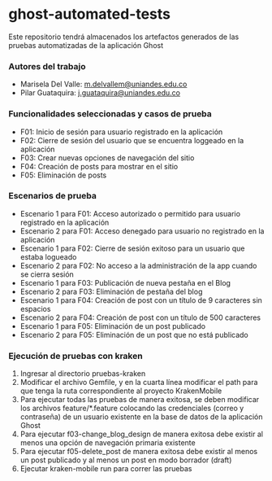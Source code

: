# ghost-automated-tests
Este repositorio tendrá almacenados los artefactos generados de las pruebas automatizadas de la aplicación Ghost

### Autores del trabajo
* Marisela Del Valle: m.delvallem@uniandes.edu.co
* Pilar Guataquira: j.guataquira@uniandes.edu.co

### Funcionalidades seleccionadas y casos de prueba
* F01: Inicio de sesión para usuario registrado en la aplicación
* F02: Cierre de sesión del usuario que se encuentra loggeado en la aplicación
* F03: Crear nuevas opciones de navegación del sitio
* F04: Creación de posts para mostrar en el sitio
* F05: Eliminación de posts

### Escenarios de prueba
* Escenario 1 para F01: Acceso autorizado o permitido para usuario registrado en la aplicación
* Escenario 2 para F01: Acceso denegado para usuario no registrado en la aplicación
* Escenario 1 para F02: Cierre de sesión exitoso para un usuario que estaba logueado
* Escenario 2 para F02: No acceso a la administración de la app cuando se cierra sesión
* Escenario 1 para F03: Publicación de nueva pestaña en el Blog
* Escenario 2 para F03: Eliminación de pestaña del blog
* Escenario 1 para F04: Creación de post con un título de 9 caracteres sin espacios
* Escenario 2 para F04: Creación de post con un título de 500 caracteres
* Escenario 1 para F05: Eliminación de un post publicado
* Escenario 2 para F05: Eliminación de un post que no está publicado

### Ejecución de pruebas con kraken
1. Ingresar al directorio pruebas-kraken
2. Modificar el archivo Gemfile, y en la cuarta línea modificar el path para que tenga la ruta correspondiente al proyecto KrakenMobile
3. Para ejecutar todas las pruebas de manera exitosa, se deben modificar los archivos feature/*.feature colocando las credenciales (correo y contraseña) de un usuario existente en la base de datos de la aplicación Ghost
4. Para ejecutar f03-change_blog_design de manera exitosa debe existir al menos una opción de navegación primaria existente
5. Para ejecutar f05-delete_post de manera exitosa debe existir al menos un post publicado y al menos un post en modo borrador (draft)
3. Ejecutar kraken-mobile run para correr las pruebas
